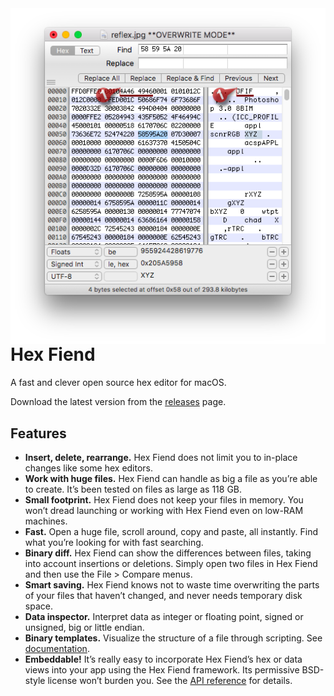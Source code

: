 <img align="right" src="docs/screenshot.png?raw=true">

# Hex Fiend

A fast and clever open source hex editor for macOS.

Download the latest version from the [releases](https://github.com/ridiculousfish/HexFiend/releases) page.

## Features

- **Insert, delete, rearrange.**  Hex Fiend does not limit you to in-place changes like some hex editors.
- **Work with huge files.**  Hex Fiend can handle as big a file as you’re able to create.  It’s been tested on files as large as 118 GB.
- **Small footprint.**  Hex Fiend does not keep your files in memory.  You won’t dread launching or working with Hex Fiend even on low-RAM machines.
- **Fast.**  Open a huge file, scroll around, copy and paste, all instantly.  Find what you’re looking for with fast searching.
- **Binary diff.**  Hex Fiend can show the differences between files, taking into account insertions or deletions. Simply open two files in Hex Fiend and then use the File > Compare menus.
- **Smart saving.**  Hex Fiend knows not to waste time overwriting the parts of your files that haven’t changed, and never needs temporary disk space.
- **Data inspector.**  Interpret data as integer or floating point, signed or unsigned, big or little endian.
- **Binary templates.**  Visualize the structure of a file through scripting. See [documentation](https://github.com/ridiculousfish/HexFiend/tree/master/templates).
- **Embeddable!**  It’s really easy to incorporate Hex Fiend’s hex or data views into your app using the Hex Fiend framework.  Its permissive BSD-style license won’t burden you. See the [API reference](http://ridiculousfish.com/hexfiend/docs/) for details.
